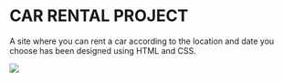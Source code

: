 <h1>CAR RENTAL PROJECT</h1>

<p>A site where you can rent a car according to the location and date you choose has been designed using HTML and CSS.</p>

![](carrental.gif)
